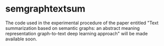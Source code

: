 # semgraphtextsum

The code used in the experimental procedure of the paper entitled "Text summarization based on semantic graphs: an abstract meaning representation graph-to-text deep learning approach" will be made available soon.
